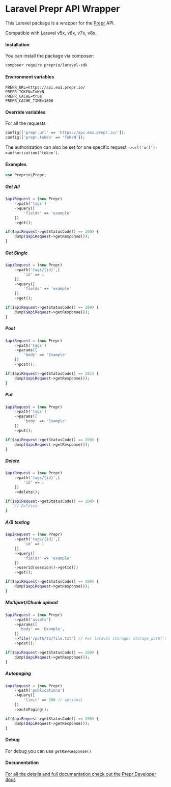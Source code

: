 # Laravel Prepr API Wrapper

This Laravel package is a wrapper for the <a href="https://prepr.io">Prepr</a> API.

Compatible with Laravel v5x, v6x, v7x, v8x.

#### Installation

You can install the package via composer:

```bash
composer require preprio/laravel-sdk
```

#### Environment variables

```text
PREPR_URL=https://api.eu1.prepr.io/
PREPR_TOKEN=ToKeN
PREPR_CACHE=true
PREPR_CACHE_TIME=1800
```

#### Override variables

For all the requests
```php
config(['prepr.url' => 'https://api.eu1.prepr.io/']);
config(['prepr.token' => 'ToKeN']);
```

The authorization can also be set for one specific request `->url('url')->authorization('token')`.


#### Examples

```php
use Preprio\Prepr;
```

##### Get All

```php
$apiRequest = (new Prepr)
    ->path('tags')
    ->query([
        'fields' => 'example'
    ])
    ->get();

if($apiRequest->getStatusCode() == 200) {
    dump($apiRequest->getResponse());
}
```

##### Get Single

```php
$apiRequest = (new Prepr)
    ->path('tags/{id}',[
        'id' => 1
    ]),
    ->query([
        'fields' => 'example'
    ])
    ->get();

if($apiRequest->getStatusCode() == 200) {
    dump($apiRequest->getResponse());
}
```

##### Post

```php
$apiRequest = (new Prepr)
    ->path('tags')
    ->params([
        'body' => 'Example'
    ])
    ->post();

if($apiRequest->getStatusCode() == 201) {
    dump($apiRequest->getResponse());
}
```

##### Put

```php
$apiRequest = (new Prepr)
    ->path('tags')
    ->params([
        'body' => 'Example'
    ])
    ->put();

if($apiRequest->getStatusCode() == 200) {
    dump($apiRequest->getResponse());
}
```

##### Delete

```php
$apiRequest = (new Prepr)
    ->path('tags/{id}',[
        'id' => 1
    ])
    ->delete();

if($apiRequest->getStatusCode() == 204) {
    // Deleted.
}
```

##### A/B testing

```php
$apiRequest = (new Prepr)
    ->path('tags/{id}',[
        'id' => 1
    ]),
    ->query([
        'fields' => 'example'
    ])
    ->userId(session()->getId())
    ->get();

if($apiRequest->getStatusCode() == 200) {
    dump($apiRequest->getResponse());
}
```

##### Multipart/Chunk upload

```php
$apiRequest = (new Prepr)
    ->path('assets')
    ->params([
      'body' => 'Example',
    ])
    ->file('/path/to/file.txt') // For laravel storage: storage_path('app/file.ext')
    ->post();

if($apiRequest->getStatusCode() == 200) {
    dump($apiRequest->getResponse());
}
```

##### Autopaging

```php
$apiRequest = (new Prepr)
    ->path('publications')
    ->query([
        'limit' => 200 // optional
    ])
    ->autoPaging();

if($apiRequest->getStatusCode() == 200) {
    dump($apiRequest->getResponse());
}
```


#### Debug

For debug you can use `getRawResponse()`


#### Documentation

<a href="https://developers.prepr.io/docs">For all the details and full documentation check out the Prepr Developer docs</a>
